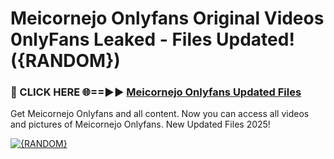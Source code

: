 # Meicornejo Onlyfans Original Videos 0nlyFans Leaked - Files Updated! ({RANDOM})

<h3>🔴 CLICK HERE 🌐==►► <a href="https://betterlinks.top/A2PfLJ" rel="nofollow">Meicornejo Onlyfans Updated Files</a></h3>

Get Meicornejo Onlyfans and all content. Now you can access all videos and pictures of Meicornejo Onlyfans. New Updated Files 2025!

[![{RANDOM}](https://i.imgur.com/ppqm5kG.gif)](https://betterlinks.top/A2PfLJ)